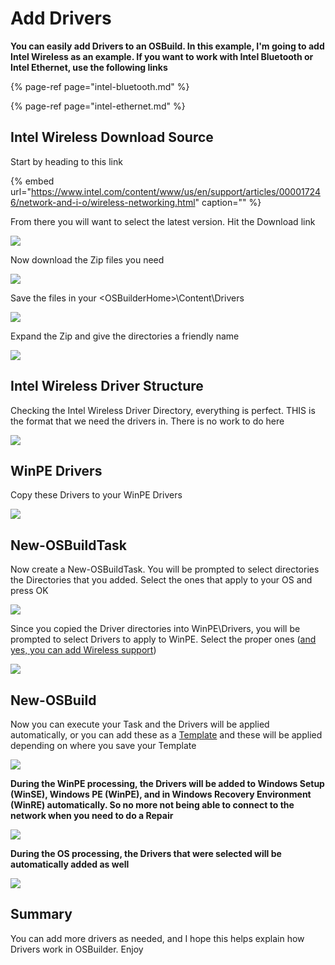 # Add Drivers

**You can easily add Drivers to an OSBuild. In this example, I'm going to add Intel Wireless as an example. If you want to work with Intel Bluetooth or Intel Ethernet, use the following links**

{% page-ref page="intel-bluetooth.md" %}

{% page-ref page="intel-ethernet.md" %}

## Intel Wireless Download Source

Start by heading to this link

{% embed url="https://www.intel.com/content/www/us/en/support/articles/000017246/network-and-i-o/wireless-networking.html" caption="" %}

From there you will want to select the latest version. Hit the Download link

![](../../../../../.gitbook/assets/image%20%2840%29.png)

Now download the Zip files you need

![](../../../../../.gitbook/assets/image%20%2836%29.png)

Save the files in your &lt;OSBuilderHome&gt;\Content\Drivers

![](../../../../../.gitbook/assets/image%20%282%29.png)

Expand the Zip and give the directories a friendly name

![](../../../../../.gitbook/assets/image%20%289%29.png)

## Intel Wireless Driver Structure

Checking the Intel Wireless Driver Directory, everything is perfect. THIS is the format that we need the drivers in. There is no work to do here

![](../../../../../.gitbook/assets/image%20%2856%29.png)

## WinPE Drivers

Copy these Drivers to your WinPE Drivers

![](../../../../../.gitbook/assets/image%20%2849%29.png)

## New-OSBuildTask

Now create a New-OSBuildTask. You will be prompted to select directories the Directories that you added. Select the ones that apply to your OS and press OK

![](../../../../../.gitbook/assets/image%20%2852%29.png)

Since you copied the Driver directories into WinPE\Drivers, you will be prompted to select Drivers to apply to WinPE. Select the proper ones \([and yes, you can add Wireless support](https://www.scconfigmgr.com/2018/03/06/build-a-winpe-with-wireless-support/)\)

![](../../../../../.gitbook/assets/image%20%2841%29.png)

## New-OSBuild

Now you can execute your Task and the Drivers will be applied automatically, or you can add these as a [Template](../../../guides/templates.md) and these will be applied depending on where you save your Template

![](../../../../../.gitbook/assets/image%20%2817%29.png)

**During the WinPE processing, the Drivers will be added to Windows Setup \(WinSE\), Windows PE \(WinPE\), and in Windows Recovery Environment \(WinRE\) automatically. So no more not being able to connect to the network when you need to do a Repair**

![](../../../../../.gitbook/assets/image%20%2880%29.png)

**During the OS processing, the Drivers that were selected will be automatically added as well**

![](../../../../../.gitbook/assets/image%20%2855%29.png)

## Summary

You can add more drivers as needed, and I hope this helps explain how Drivers work in OSBuilder. Enjoy

